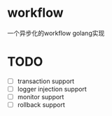 # workflow

一个异步化的workflow golang实现

# TODO

- [ ] transaction support
- [ ] logger injection support
- [ ] monitor support
- [ ] rollback support
